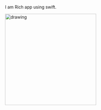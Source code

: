 I am Rich app using swift. 

<img src="https://user-images.githubusercontent.com/59662722/148829449-fc26fe12-6ac2-407f-9b23-05e370e7af05.png" alt="drawing" width="300"/>
